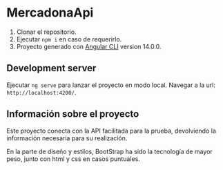 # MercadonaApi

1. Clonar el repositorio.
2. Ejecutar `npm i` en caso de requerirlo.
3. Proyecto generado con [Angular CLI](https://github.com/angular/angular-cli) version 14.0.0.

## Development server

Ejecutar `ng serve` para lanzar el proyecto en modo local.
Navegar a la url: `http://localhost:4200/`. 

## Información sobre el proyecto

Este proyecto conecta con la API facilitada para la prueba, devolviendo la información necesaria para su realización.

En la parte de diseño y estilos, BootStrap ha sido la tecnología de mayor peso, junto con html y css en casos puntuales.

